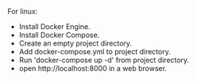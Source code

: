 For linux:
- Install Docker Engine.
- Install Docker Compose.
- Create an empty project directory.
- Add docker-compose.yml to project directory.
- Run 'docker-compose up -d' from project directory.
- open http://localhost:8000 in a web browser.
